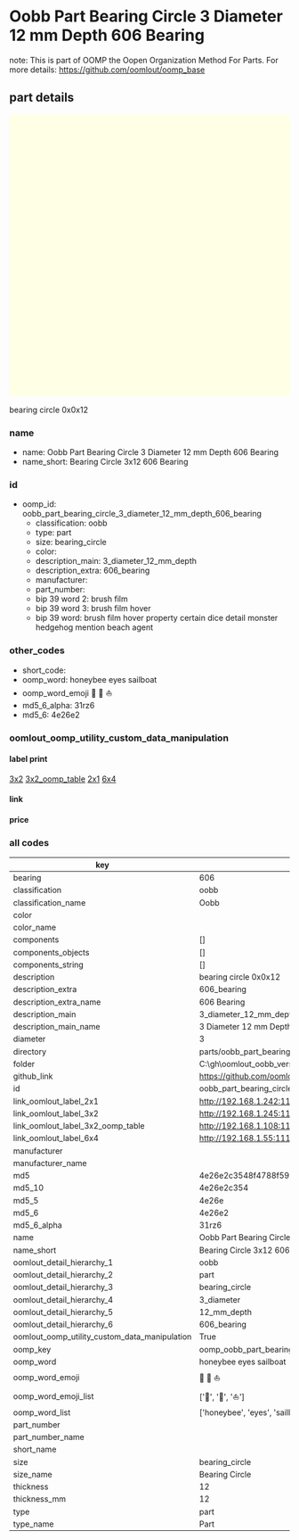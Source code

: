 # Oobb Part Bearing Circle 3 Diameter 12 mm Depth 606 Bearing  

note: This is part of OOMP the Oopen Organization Method For Parts. For more details: https://github.com/oomlout/oomp_base

##  part details
  

[![](3dpr.png)](3dpr.png)

bearing circle 0x0x12



### name
* name: Oobb Part Bearing Circle 3 Diameter 12 mm Depth 606 Bearing
* name_short: Bearing Circle 3x12 606 Bearing
### id
* oomp_id: oobb_part_bearing_circle_3_diameter_12_mm_depth_606_bearing
  * classification: oobb
  * type: part
  * size: bearing_circle
  * color: 
  * description_main: 3_diameter_12_mm_depth
  * description_extra: 606_bearing
  * manufacturer: 
  * part_number: 
  * bip 39 word 2: brush film
  * bip 39 word 3: brush film hover
  * bip 39 word: brush film hover property certain dice detail monster hedgehog mention beach agent

### other_codes
* short_code: 
* oomp_word: honeybee eyes sailboat
* oomp_word_emoji :honeybee: :eyes: :sailboat:
* md5_6_alpha: 31rz6
* md5_6: 4e26e2






### oomlout_oomp_utility_custom_data_manipulation
#### label print
[3x2](http://192.168.1.245:1112/?label=oomp%2031rz6)
[3x2_oomp_table](http://192.168.1.108:1112/?label=oomp%2031rz6)
[2x1](http://192.168.1.242:1112/?label=oomp%2031rz6)
[6x4](http://192.168.1.55:1112/?label=oomp%2031rz6)    

#### link

                              

#### price







### all codes 
| key | value |  
| --- | --- |  
| bearing | 606 |  
| classification | oobb |  
| classification_name | Oobb |  
| color |  |  
| color_name |  |  
| components | [] |  
| components_objects | [] |  
| components_string | [] |  
| description | bearing circle 0x0x12 |  
| description_extra | 606_bearing |  
| description_extra_name | 606 Bearing |  
| description_main | 3_diameter_12_mm_depth |  
| description_main_name | 3 Diameter 12 mm Depth |  
| diameter | 3 |  
| directory | parts/oobb_part_bearing_circle_3_diameter_12_mm_depth_606_bearing |  
| folder | C:\gh\oomlout_oobb_version_4_generated_parts\things\oobb_part_bearing_circle_3_diameter_12_mm_depth_606_bearing |  
| github_link | https://github.com/oomlout/oomlout_oomp_part_src/tree/main/parts/oobb_part_bearing_circle_3_diameter_12_mm_depth_606_bearing |  
| id | oobb_part_bearing_circle_3_diameter_12_mm_depth_606_bearing |  
| link_oomlout_label_2x1 | http://192.168.1.242:1112/?label=oomp%2031rz6 |  
| link_oomlout_label_3x2 | http://192.168.1.245:1112/?label=oomp%2031rz6 |  
| link_oomlout_label_3x2_oomp_table | http://192.168.1.108:1112/?label=oomp%2031rz6 |  
| link_oomlout_label_6x4 | http://192.168.1.55:1112/?label=oomp%2031rz6 |  
| manufacturer |  |  
| manufacturer_name |  |  
| md5 | 4e26e2c3548f4788f592dac6dcd590e9 |  
| md5_10 | 4e26e2c354 |  
| md5_5 | 4e26e |  
| md5_6 | 4e26e2 |  
| md5_6_alpha | 31rz6 |  
| name | Oobb Part Bearing Circle 3 Diameter 12 mm Depth 606 Bearing |  
| name_short | Bearing Circle 3x12 606 Bearing |  
| oomlout_detail_hierarchy_1 | oobb |  
| oomlout_detail_hierarchy_2 | part |  
| oomlout_detail_hierarchy_3 | bearing_circle |  
| oomlout_detail_hierarchy_4 | 3_diameter |  
| oomlout_detail_hierarchy_5 | 12_mm_depth |  
| oomlout_detail_hierarchy_6 | 606_bearing |  
| oomlout_oomp_utility_custom_data_manipulation | True |  
| oomp_key | oomp_oobb_part_bearing_circle_3_diameter_12_mm_depth_606_bearing |  
| oomp_word | honeybee eyes sailboat |  
| oomp_word_emoji | :honeybee: :eyes: :sailboat: |  
| oomp_word_emoji_list | [':honeybee:', ':eyes:', ':sailboat:'] |  
| oomp_word_list | ['honeybee', 'eyes', 'sailboat'] |  
| part_number |  |  
| part_number_name |  |  
| short_name |  |  
| size | bearing_circle |  
| size_name | Bearing Circle |  
| thickness | 12 |  
| thickness_mm | 12 |  
| type | part |  
| type_name | Part |  
